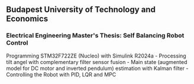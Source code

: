 ## Budapest University of Technology and Economics
### Electrical Engineering Master's Thesis: Self Balancing Robot Control

Programming STM32F722ZE (Nucleo) with Simulink R2024a
    - Processing tilt angel with complementary filter sensor fusion
    - Main state (augmented model for DC motor and inverted pendulum) estimation with Kalman filter
    - Controlling the Robot with PID, LQR and MPC